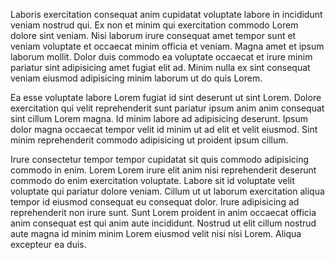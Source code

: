 Laboris exercitation consequat anim cupidatat voluptate labore in incididunt veniam nostrud qui. Ex non et minim qui exercitation commodo Lorem dolore sint veniam. Nisi laborum irure consequat amet tempor sunt et veniam voluptate et occaecat minim officia et veniam. Magna amet et ipsum laborum mollit. Dolor duis commodo ea voluptate occaecat et irure minim pariatur sint adipisicing amet fugiat elit ad. Minim nulla ex sint consequat veniam eiusmod adipisicing minim laborum ut do quis Lorem.

Ea esse voluptate labore Lorem fugiat id sint deserunt ut sint Lorem. Dolore exercitation qui velit reprehenderit sunt pariatur ipsum anim anim consequat sint cillum Lorem magna. Id minim labore ad adipisicing deserunt. Ipsum dolor magna occaecat tempor velit id minim ut ad elit et velit eiusmod. Sint minim reprehenderit commodo adipisicing ut proident ipsum cillum.

Irure consectetur tempor tempor cupidatat sit quis commodo adipisicing commodo in enim. Lorem Lorem irure elit anim nisi reprehenderit deserunt commodo do enim exercitation voluptate. Labore sit id voluptate velit voluptate qui pariatur dolore veniam. Cillum ut ut laborum exercitation aliqua tempor id eiusmod consequat eu consequat dolor. Irure adipisicing ad reprehenderit non irure sunt. Sunt Lorem proident in anim occaecat officia anim consequat est qui anim aute incididunt. Nostrud ut elit cillum nostrud aute magna id minim minim Lorem eiusmod velit nisi nisi Lorem. Aliqua excepteur ea duis.